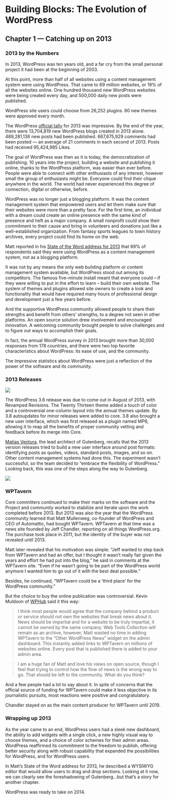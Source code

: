 # Building Blocks: The Evolution of WordPress 
## Chapter 1 — Catching up on 2013
### 2013 by the Numbers

In 2013, WordPress was ten years old, and a far cry from the small personal project it had been at the beginning of 2003. 

At this point, more than half of all websites using a content management system were using WordPress. That came to 69 million websites, or 19% of all the websites online. One hundred thousand new WordPress websites were being created every day, and 500,000 daily new posts were published. 

WordPress site users could choose from 26,252 plugins. 80 new themes were approved every month. 

The WordPress [official tally](https://wordpress.com/blog/2014/01/06/2013-review/) for 2013 was impressive. By the end of the year, there were 13,704,819 new WordPress blogs created in 2013 alone. 489,281,136 new posts had been published. 667,675,929 comments had been posted — an average of 21 comments in each second of 2013. Posts had received 95,424,985 Likes. 

The goal of WordPress was then as it is today, the democratization of publishing. 10 years into the project, building a website and publishing it online, thanks to the WordPress platform, was easier than ever before. People were able to connect with  other enthusiasts of any interest, however small the group of enthusiasts might be. Everyone could find their clique anywhere in the world. The world had never experienced this degree of connection, digital or otherwise, before.

WordPress was no longer just a blogging platform. It was the content management system that empowered users and let them make sure that their websites were more than a pretty face. For the first time, an individual with a dream could create an online presence with the same kind of presence and heft as a major company. A small nonprofit could show their commitment to their cause and bring in volunteers and donations just like a well-established organization. From fantasy sports leagues to town history archives, every project could find its home on the web.

Matt reported in his [State of the Word address for 2013](https://www.youtube.com/watch?v=4OczuAfRZyc) that 69% of respondents said they were using WordPress as a content management system, not as a blogging platform. 

It was not by any means the only web building platform or content management system available, but WordPress stood out among its competitors. The famous five-minute install meant that everyone could – if they were willing to put in the effort to learn – build their own website. The system of themes and plugins allowed site owners to create a look and functionality that would have required many hours of professional design and development just a few years before. 

And the supportive WordPress community allowed people to share their strengths and benefit from others’ strengths, to a degree not seen in other platforms. An open source solution drew involvement and encouraged innovation. A welcoming community brought people to solve challenges and to figure out ways to accomplish their goals. 

In fact, the annual WordPress survey in 2013 brought more than 30,000 responses from 178 countries, and there were two top favorite characteristics about WordPress: its ease of use, and the community. 

The impressive statistics about WordPress were just a reflection of the power of the software and its community.

### 2013 Releases 

![](https://i0.wp.com/themes.svn.wordpress.org/twentythirteen/3.8/screenshot.png?w=572&strip=all)


The WordPress 3.6 release was due to come out in August of 2013, with Revamped Revisions. The Twenty Thirteen theme added a touch of color and a controversial one-column layout into the annual themes update. By 3.8 autoupdates for minor releases were added to core. 3.8 also brought a new user interface, which was first released as a plugin named MP6, allowing it to reap all the benefits of proper community vetting and feedback before its merge into Core.

[Matías Ventura](https://profiles.wordpress.org/matveb/), the lead architect of Gutenberg, recalls that the 2013 version releases tried to build a new user interface around post formats: identifying posts as quotes, videos, standard posts, images, and so on. Other content management systems had done this. The experiment wasn’t successful, so the team decided to “embrace the flexibility of WordPress.” Looking back, this was one of the steps along the way to Gutenberg.

![](https://en-blog.files.wordpress.com/2016/04/wordpress-future-dashboard.png?w=1438&h=918)

### WPTavern

Core committers continued to make their marks on the software and the Project and community worked to stabilize and iterate upon the work completed before 2013. But 2013 was also the year that the WordPress community learned that Matt Mullenweg, co-founder of WordPress and CEO of Automattic, had bought WPTavern. WPTavern at that time was a news site founded by Jeff Chandler, reporting on all things WordPress.org. The purchase took place in 2011, but the identity of the buyer was not revealed until 2013.

Matt later revealed that his motivation was simple. “Jeff wanted to step back from WPTavern and had an offer, but I thought it wasn’t really fair given the years and effort he had put into the blog,” he said in comments at the WPTavern site. “Even if he wasn’t going to be part of the WordPress world anymore I wanted him to go out of it with the best deal possible.”

Besides, he continued, “WPTavern could be a ‘third place’ for the WordPress community.”

But the choice to buy the online publication was controversial. Kevin Muldoon of [WPHub](https://www.wphub.com/blog/posts/wordpress-in-2013/) said it this way:

> I think most people would agree that the company behind a product or service should not own the websites that break news about it. News should be impartial and for a website to be truly impartial, it cannot be owned by the same company. Web Tools Collection will remain as an archive, however, Matt wasted no time in adding WPTavern to the “Other WordPress News” widget on the admin dashboard. This instantly added links to WPTavern on millions of websites online. Every post that is published there is added to your admin area.

> I am a huge fan of Matt and love his views on open source, though I feel that trying to control how the flow of news is the wrong way to go. That should be left to the community. What do you think? 

And a few people had a lot to say about it. In spite of concerns that the official source of funding for WPTavern could make it less objective in its journalistic pursuits, most reactions were positive and congratulatory. 

Chandler stayed on as the main content producer for WPTavern until 2019.

### Wrapping up 2013

As the year came to an end, WordPress users had a sleek new dashboard, the ability to add widgets with a single click, a new highly visual way to choose themes, and a choice of color schemes for their admin areas. WordPress reaffirmed its commitment to the freedom to publish, offering better security along with robust capability that expanded the possibilities for WordPress, and for WordPress users. 

In Matt’s State of the Word address for 2013, he described a WYSIWYG editor that would allow users to drag and drop sections. Looking at it now, we can clearly see the foreshadowing of Gutenberg…but that’s a story for another chapter.

WordPress was ready to take on 2014.
